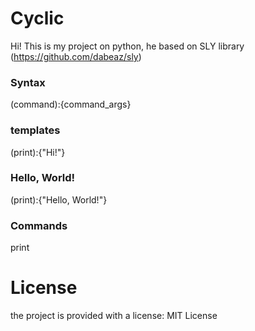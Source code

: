 # Cyclic
Hi! This is my project on python, he based on SLY library (https://github.com/dabeaz/sly)

### Syntax
(command):{command_args}

### templates
(print):{"Hi!"}

### Hello, World!
(print):{"Hello, World!"}

### Commands
print

# License
the project is provided with a license: MIT License
